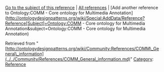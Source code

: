 [Go to the subject of this reference](../../Ontology/COMM_-_Core_ontology_for_Multimedia_Annotation.md "Ontology:COMM - Core ontology for Multimedia Annotation") | [All references](../../Community/References.1.md "Community:References") | [Add another reference to Ontology:COMM - Core ontology for Multimedia Annotation](http://ontologydesignpatterns.org/wiki/Special:AddData/Reference?Reference[Subject]=Ontology:COMM - Core ontology for Multimedia Annotation&subject=Ontology:COMM - Core ontology for Multimedia Annotation)


Retrieved from "[http://ontologydesignpatterns.org/wiki/Community:References/COMM\_General\_information](../../Community/References/COMM_General_information.md)"
 [Category](http://ontologydesignpatterns.org/wiki/Special:Categories "Special:Categories"): [Reference](../../Category/Reference.md "Category:Reference")